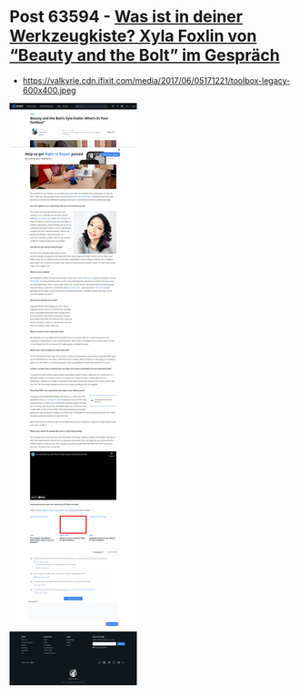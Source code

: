 # Post 63594 - [Was ist in deiner Werkzeugkiste? Xyla Foxlin von &#8220;Beauty and the Bolt&#8221; im Gespräch](https://www.ifixit.com/News/63594/was-ist-in-deiner-werkzeugkiste-xyla-foxlin-von-beauty-and-the-bolt-im-gespraech)

- https://valkyrie.cdn.ifixit.com/media/2017/06/05171221/toolbox-legacy-600x400.jpeg

![screencap](screenshots/9b489bce-b524-4f31-85d2-9ade279a5381.png)
